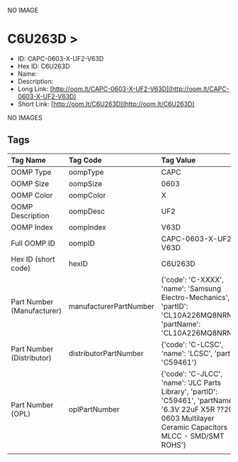 


  
NO IMAGE  
# C6U263D > 

- ID: CAPC-0603-X-UF2-V63D
- Hex ID: C6U263D
- Name: 
- Description: 
- Long Link: [http://oom.lt/CAPC-0603-X-UF2-V63D](http://oom.lt/CAPC-0603-X-UF2-V63D)
- Short Link: [http://oom.lt/C6U263D](http://oom.lt/C6U263D)
  
NO IMAGES  
## Tags
  

|Tag Name|Tag Code|Tag Value|
| :--- | :--- | :--- |
|OOMP Type|oompType|CAPC|
|OOMP Size|oompSize|0603|
|OOMP Color|oompColor|X|
|OOMP Description|oompDesc|UF2|
|OOMP Index|oompIndex|V63D|
|Full OOMP ID|oompID|CAPC-0603-X-UF2-V63D|
|Hex ID (short code)|hexID|C6U263D|
|Part Number (Manufacturer)|manufacturerPartNumber|{'code': 'C-XXXX', 'name': 'Samsung Electro-Mechanics', 'partID': 'CL10A226MQ8NRNC', 'partName': 'CL10A226MQ8NRNC'}|
|Part Number (Distributor)|distributorPartNumber|{'code': 'C-LCSC', 'name': 'LCSC', 'partID': 'C59461'}|
|Part Number (OPL)|oplPartNumber|{'code': 'C-JLCC', 'name': 'JLC Parts Library', 'partID': 'C59461', 'partName': '6.3V 22uF X5R ??20% 0603  Multilayer Ceramic Capacitors MLCC - SMD/SMT ROHS'}|
||||
